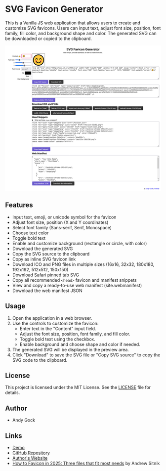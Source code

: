 # SVG Favicon Generator

This is a Vanilla JS web application that allows users to create and customize SVG favicons. Users can input text, adjust font size, position, font family, fill color, and background shape and color. The generated SVG can be downloaded or copied to the clipboard.

![svg-favicon-generator](./screenshot.png)

## Features

- Input text, emoji, or unicode symbol for the favicon
- Adjust font size, position (X and Y coordinates)
- Select font family (Sans-serif, Serif, Monospace)
- Choose text color
- Toggle bold text
- Enable and customize background (rectangle or circle, with color)
- Download the generated SVG
- Copy the SVG source to the clipboard
- Copy as inline SVG favicon link
- Download ICO and PNG files in multiple sizes (16x16, 32x32, 180x180, 192x192, 512x512, 150x150)
- Download Safari pinned tab SVG
- Copy all recommended `<head>` favicon and manifest snippets
- View and copy a ready-to-use web manifest (site.webmanifest)
- Download the web manifest JSON

## Usage

1. Open the application in a web browser.
2. Use the controls to customize the favicon:
   - Enter text in the "Content" input field.
   - Adjust the font size, position, font family, and fill color.
   - Toggle bold text using the checkbox.
   - Enable background and choose shape and color if needed.
3. The generated SVG will be displayed in the preview area.
4. Click "Download" to save the SVG file or "Copy SVG source" to copy the SVG code to the clipboard.

## License

This project is licensed under the MIT License. See the [LICENSE](LICENSE) file for details.

## Author

- Andy Gock

## Links

- [Demo](https://svg.gock.net/)
- [GitHub Repository](https://github.com/andygock/svg-favicon-generator/)
- [Author's Website](https://gock.net/)
- [How to Favicon in 2025: Three files that fit most needs](https://evilmartians.com/chronicles/how-to-favicon-in-2021-six-files-that-fit-most-needs) by Andrew Sitnik

